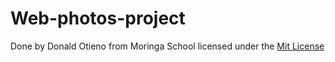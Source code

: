 # Web-photos-project
Done by Donald Otieno from Moringa School
licensed under the [Mit License](LICENSE)
